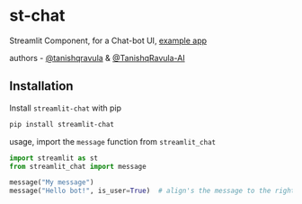 # st-chat

Streamlit Component, for a Chat-bot UI, [example app](https://share.streamlit.io/ai-tanishqravula/st-chat/main/examples/chatbot.py)

authors - [@tanishqravula](https://github.com/tanishqravula) & [@TanishqRavula-AI](https://github.com/tanishqravula-ai)

## Installation

Install `streamlit-chat` with pip
```bash
pip install streamlit-chat 
```

usage, import the `message` function from `streamlit_chat`
```py
import streamlit as st
from streamlit_chat import message

message("My message") 
message("Hello bot!", is_user=True)  # align's the message to the right
```
   

